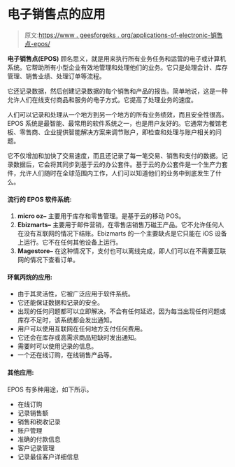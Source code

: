 # 电子销售点的应用

> 原文:[https://www . geesforgeks . org/applications-of-electronic-销售点-epos/](https://www.geeksforgeeks.org/applications-of-electronic-point-of-sale-epos/)

**电子销售点(EPOS)** 顾名思义，就是用来执行所有业务任务和运营的电子或计算机系统。它帮助所有小型企业有效地管理和处理他们的业务。它只是处理会计、库存管理、销售业绩、处理订单等流程。

它还记录数据，然后创建记录数据的每个销售和产品的报告。简单地说，这是一种允许人们在线支付商品和服务的电子方式。它提高了处理业务的速度。

人们可以记录和处理从一个地方到另一个地方的所有业务绩效，而且安全性很高。EPOS 系统是最智能、最常用的软件系统之一，也是用户友好的。它通常为餐馆老板、零售商、企业提供智能解决方案来调节账户，即检查和处理与账户相关的问题。

它不仅增加和加快了交易速度，而且还记录了每一笔交易、销售和支付的数据。记录数据后，它会将其同步到基于云的办公套件。基于云的办公套件是一个生产力套件，允许人们随时在全球范围内工作，人们可以知道他们的业务中到底发生了什么。

#### 流行的 EPOS 软件系统:

1.  **micro oz–**
    主要用于库存和零售管理。是基于云的移动 POS。
2.  **Ebizmarts–**
    主要用于邮件营销，在零售店销售万磁王产品。它不允许任何人在没有互联网的情况下结账。Ebizmarts 的一个主要缺点是它只能在 iOS 设备上运行。它不在任何其他设备上运行。
3.  **Magestore–**
    在这种情况下，支付也可以离线完成，即人们可以在不需要互联网的情况下查看订单。

#### 环氧丙烷的应用:

*   由于其灵活性，它被广泛应用于软件系统。
*   它还能保证数据和记录的安全。
*   出现的任何问题都可以立即解决，不会有任何延迟，因为每当出现任何问题或库存不足时，该系统都会发出通知。
*   用户可以使用互联网在任何地方支付任何费用。
*   它还会在库存或高需求商品短缺时发出通知。
*   需要时可以使用记录的信息。
*   一个还在线订购，在线销售产品等。

#### 其他应用:

EPOS 有多种用途，如下所示。

*   在线订购
*   记录销售额
*   销售和税收记录
*   账户管理
*   准确的付款信息
*   客户记录管理
*   记录最佳客户详细信息